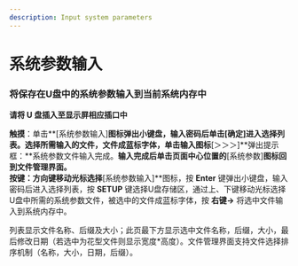 ```yaml
---
description: Input system parameters
---
```


# 系统参数输入

### **将保存在U盘中的系统参数输入到当前系统内存中**

**请将 U 盘插入至显示屏相应插口中**

**触摸**：单击**\[系统参数输入\]**图标弹出小键盘，输入密码后单击\[确定\]进入选择列表。选择所需输入的文件，文件成蓝标字体，单击输入图标**\[＞＞＞\]**弹出提示框：**系统参数文件输入完成。**输入完成后单击页面中心位置的**\[系统参数\]**图标回到文件管理界面。  
**按键**：方向键移动光标选择**\[系统参数输入\]**图标，按 **Enter** 键弹出小键盘，输入密码后进入选择列表，按 **SETUP** 键选择U盘存储区，通过上、下键移动光标选择U盘中所需的系统参数文件，被选中的文件成蓝标字体，按 **右键→** 将选中文件输入到系统内存中。

列表显示文件名称、后缀及大小；此页最下方显示选中文件名称，后缀，大小，最后修改日期（若选中为花型文件则显示宽度\*高度）。文件管理界面支持文件选择排序机制（名称，大小，日期，后缀）。

